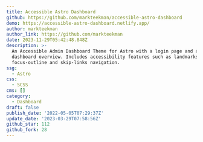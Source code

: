 ```yaml
---
title: Accessible Astro Dashboard
github: https://github.com/markteekman/accessible-astro-dashboard
demo: https://accessible-astro-dashboard.netlify.app/
author: markteekman
author_link: https://github.com/markteekman
date: 2023-11-29T05:42:48.848Z
description: >-
  An Accessible Admin Dashboard Theme for Astro with a login page and a
  dashboard overview. Includes accessibility features such as landmarks, better
  focus-outline and skip-links navigation.
ssg:
  - Astro
css:
  - SCSS
cms: []
category:
  - Dashboard
draft: false
publish_date: '2022-05-05T07:29:37Z'
update_date: '2023-03-29T07:58:56Z'
github_star: 112
github_fork: 28
---
```

